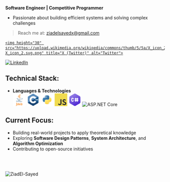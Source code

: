 **Software Engineer | Competitive Programmer**  
- Passionate about building efficient systems and solving complex challenges  
> Reach me at: [ziadelsayedx@gmail.com](mailto:ziadelsayedx@gmail.com)

><a href="https://twitter.com/ziadelsaydd" target="_blank">
    <img height="30" src="https://upload.wikimedia.org/wikipedia/commons/thumb/5/5a/X_icon_2.svg/2048px-X_icon_2.svg.png" title="X (Twitter)" alt="Twitter">
  </a> [![LinkedIn](https://img.shields.io/badge/LinkedIn-Connect-%230A66C2?logo=linkedin)](https://linkedin.com/in//ziadelsayedx/) 

## **Technical Stack**:
- **Languages & Technologies**  
  <img height="40" src="https://raw.githubusercontent.com/github/explore/80688e429a7d4ef2fca1e82350fe8e3517d3494d/topics/java/java.png" title="Java">
  <img height="40" src="https://raw.githubusercontent.com/github/explore/80688e429a7d4ef2fca1e82350fe8e3517d3494d/topics/cpp/cpp.png" title="C++">
  <img height="40" src="https://raw.githubusercontent.com/github/explore/80688e429a7d4ef2fca1e82350fe8e3517d3494d/topics/python/python.png" title="Python">
  <img height="40" src="https://raw.githubusercontent.com/github/explore/80688e429a7d4ef2fca1e82350fe8e3517d3494d/topics/javascript/javascript.png" title="JavaScript">
  <img height="40" src="https://raw.githubusercontent.com/github/explore/80688e429a7d4ef2fca1e82350fe8e3517d3494d/topics/csharp/csharp.png" title="C#">
  <img height="40"  src="https://upload.wikimedia.org/wikipedia/commons/e/ee/.NET_Core_Logo.svg" title="ASP.NET Core">


## **Current Focus**:
- Building real-world projects to apply theoretical knowledge
-  Exploring **Software Design Patterns**, **System Architecture**, and **Algorithm Optimization**
- Contributing to open-source initiatives

<br>
<br>
<p > <img src="https://github-readme-stats.vercel.app/api?username=ziad73&show_icons=true" alt="ZiadEl-Sayed" /> </p>


